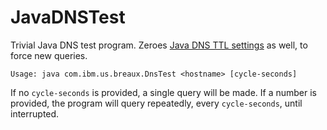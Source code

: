# JavaDNSTest
Trivial Java DNS test program. Zeroes [Java DNS TTL settings](https://docs.oracle.com/javase/8/docs/technotes/guides/net/properties.html) as well, to force new queries.


`Usage: java com.ibm.us.breaux.DnsTest <hostname> [cycle-seconds]`

If no `cycle-seconds` is provided, a single query will be made. If a number is provided, the program will query repeatedly, every `cycle-seconds`, until interrupted.
